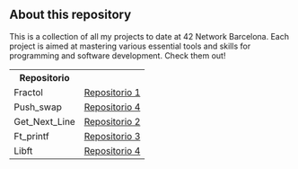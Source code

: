 ## About this repository

This is a collection of all my projects to date at 42 Network Barcelona. Each project is aimed at mastering various essential tools and skills for programming and software development. Check them out!

<table>
  <tr>
    <th>Repositorio</th>
  </tr>
  <tr>
    <td>Fractol</td>
    <td><a href="https://github.com/mgimon/42repo/tree/master/fractol">Repositorio 1</a></td>
  </tr>
  <tr>
    <td>Push_swap</td>
    <td><a href="https://github.com/mgimon/42repo/tree/master/push_swap">Repositorio 4</a></td>
  </tr>
  <tr>
    <td>Get_Next_Line</td>
    <td><a href="https://github.com/mgimon/42repo/tree/master/get_next_line">Repositorio 2</a></td>
  </tr>
  <tr>
    <td>Ft_printf</td>
    <td><a href="https://github.com/mgimon/42repo/tree/master/ft_printf">Repositorio 3</a></td>
  </tr>
  <tr>
    <td>Libft</td>
    <td><a href="https://github.com/mgimon/42repo/tree/master/libft">Repositorio 4</a></td>
  </tr>
</table>
